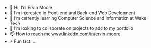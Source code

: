 - 👋 Hi, I’m Ervin Moore
- 👀 I’m interested in Front-end and Back-end Web Development
- 🌱 I’m currently learning Computer Science and Information at Wake Tech
- 💞️ I’m looking to collaborate on projects to add to my portfolio
- 📫 How to reach me www.linkedin.com/in/ervin-moore
- ⚡ Fun fact: ...

<!---
ejmoore99/ejmoore99 is a ✨ special ✨ repository because its `README.md` (this file) appears on your GitHub profile.
You can click the Preview link to take a look at your changes.
--->
